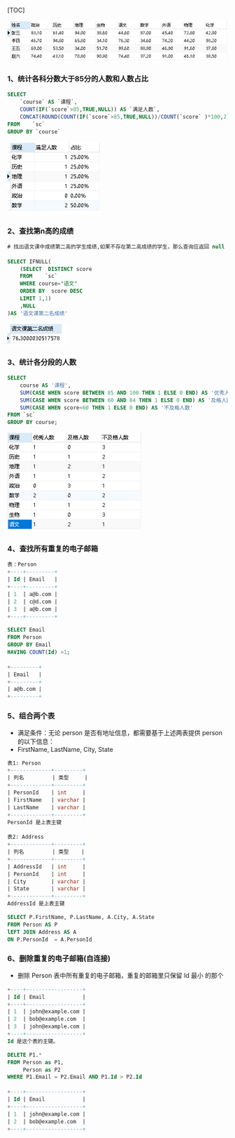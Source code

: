 [TOC]

![avatar](/images/table1.png)

### 1、统计各科分数大于85分的人数和人数占比

```sql
SELECT 
	`course` AS `课程`,
	COUNT(IF(`score`>85,TRUE,NULL)) AS `满足人数`,
	CONCAT(ROUND(COUNT(IF(`score`>85,TRUE,NULL))/COUNT(`score` )*100,2),'%') AS '占比'
FROM 	`sc`
GROUP BY `course`
```
![](/images/table2.png)

### 2、查找第n高的成绩
```sql
# 找出语文课中成绩第二高的学生成绩,如果不存在第二高成绩的学生，那么查询应返回 null

SELECT IFNULL(
	(SELECT  DISTINCT score
	FROM 	`sc`
	WHERE course="语文"
	ORDER BY  score DESC
	LIMIT 1,1)
	,NULL
)AS '语文课第二名成绩'
```
![](/images/table3.png)

### 3、统计各分段的人数
```sql
SELECT 
    course AS '课程',
    SUM(CASE WHEN score BETWEEN 85 AND 100 THEN 1 ELSE 0 END) AS '优秀人数',
    SUM(CASE WHEN score BETWEEN 60 AND 84 THEN 1 ELSE 0 END) AS '及格人数',
    SUM(CASE WHEN score<60 THEN 1 ELSE 0 END) AS '不及格人数'
FROM `sc`
GROUP BY course;
```
![](/images/table4.png)

### 4、查找所有重复的电子邮箱

```sql
表：Person
+----+---------+
| Id | Email   |
+----+---------+
| 1  | a@b.com |
| 2  | c@d.com |
| 3  | a@b.com |
+----+---------+

```

```sql
SELECT Email 
FROM Person
GROUP BY Email
HAVING COUNT(Id) >1;

+---------+
| Email   |
+---------+
| a@b.com |
+---------+
```

 ### 5、组合两个表

- 满足条件：无论 person 是否有地址信息，都需要基于上述两表提供 person 的以下信息：
- FirstName, LastName, City, State

```sql
表1: Person
+-------------+---------+
| 列名         | 类型     |
+-------------+---------+
| PersonId    | int     |
| FirstName   | varchar |
| LastName    | varchar |
+-------------+---------+
PersonId 是上表主键

表2: Address
+-------------+---------+
| 列名         | 类型    |
+-------------+---------+
| AddressId   | int     |
| PersonId    | int     |
| City        | varchar |
| State       | varchar |
+-------------+---------+
AddressId 是上表主键
```

```sql
SELECT P.FirstName, P.LastName, A.City, A.State
FROM Person AS P
lEFT JOIN Address AS A
ON P.PersonId  = A.PersonId
```

### 6、删除重复的电子邮箱(自连接)

- 删除 Person 表中所有重复的电子邮箱，重复的邮箱里只保留 Id 最小 的那个

```sql
+----+------------------+
| Id | Email            |
+----+------------------+
| 1  | john@example.com |
| 2  | bob@example.com  |
| 3  | john@example.com |
+----+------------------+
Id 是这个表的主键。
```

```sql
DELETE P1.*
FROM Person as P1,
     Person as P2
WHERE P1.Email = P2.Email AND P1.Id > P2.Id

+----+------------------+
| Id | Email            |
+----+------------------+
| 1  | john@example.com |
| 2  | bob@example.com  |
+----+------------------+
```

